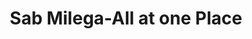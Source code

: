 ---
title: "Sab Milega-All at one Place"
url: /karachi/sab-milega-all-at-one-place/
shop: Modehaus
---